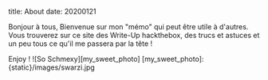 title: About
date: 20200121



Bonjour à tous,
Bienvenue sur mon "mémo" qui peut être utile à d'autres.  
Vous trouverez sur ce site des Write-Up hackthebox, des trucs et astuces et un peu tous ce qu'il me passera par la tête !

Enjoy !
![So Schmexy][my_sweet_photo]
[my_sweet_photo]: {static}/images/swarzi.jpg
